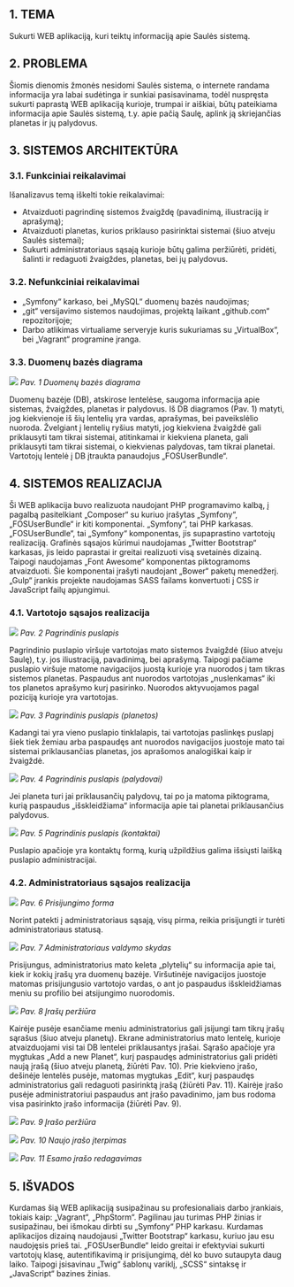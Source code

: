 ## 1.	TEMA
Sukurti WEB aplikaciją, kuri teiktų informaciją apie Saulės sistemą.
## 2.	PROBLEMA
Šiomis dienomis žmonės nesidomi Saulės sistema, o internete randama informacija yra labai sudėtinga ir sunkiai pasisavinama, todėl nuspręsta sukurti paprastą WEB aplikaciją kurioje, trumpai ir aiškiai, būtų pateikiama informacija apie Saulės sistemą, t.y. apie pačią Saulę, aplink ją skriejančias planetas ir jų palydovus.
## 3.	SISTEMOS ARCHITEKTŪRA
### 3.1.	Funkciniai reikalavimai
Išanalizavus temą iškelti tokie reikalavimai:
- Atvaizduoti pagrindinę sistemos žvaigždę (pavadinimą, iliustraciją ir aprašymą);
- Atvaizduoti planetas, kurios priklauso pasirinktai sistemai (šiuo atveju Saulės sistemai);
- Sukurti administratoriaus sąsają kurioje būtų galima peržiūrėti, pridėti, šalinti ir redaguoti žvaigždes, planetas, bei jų palydovus.

### 3.2.	Nefunkciniai reikalavimai
- „Symfony“ karkaso, bei „MySQL“ duomenų bazės naudojimas;
- „git“ versijavimo sistemos naudojimas, projektą laikant „github.com“ repozitorijoje;
- Darbo atlikimas virtualiame serveryje kuris sukuriamas su „VirtualBox“, bei „Vagrant“ programine įranga.

### 3.3.	Duomenų bazės diagrama

![](https://dl.dropboxusercontent.com/content_link/ntBpCPkaNaxBKsOBBITWPHr9PHYSgaXUBZZBYhj4i0cGV2IfXappQFyUzpWFjsxb)
_Pav. 1 Duomenų bazės diagrama_

Duomenų bazėje (DB), atskirose lentelėse, saugoma informacija apie sistemas, žvaigždes, planetas ir palydovus. Iš DB diagramos (Pav. 1) matyti, jog kiekvienoje iš šių lentelių yra vardas, aprašymas, bei paveikslėlio nuoroda. Žvelgiant į lentelių ryšius matyti, jog kiekviena žvaigždė gali priklausyti tam tikrai sistemai, atitinkamai ir kiekviena planeta, gali priklausyti tam tikrai sistemai, o kiekvienas palydovas, tam tikrai planetai. Vartotojų lentelė į DB įtraukta panaudojus „FOSUserBundle“.
## 4.	SISTEMOS REALIZACIJA
Ši WEB aplikacija buvo realizuota naudojant PHP programavimo kalbą, į pagalbą pasitelkiant „Composer“ su kuriuo įrašytas „Symfony“, „FOSUserBundle“ ir kiti komponentai. „Symfony“, tai PHP karkasas. „FOSUserBundle“, tai „Symfony“ komponentas, jis supaprastino vartotojų realizaciją. Grafinės sąsajos kūrimui naudojamas „Twitter Bootstrap“ karkasas, jis leido paprastai ir greitai realizuoti visą svetainės dizainą. Taipogi naudojamas „Font Awesome“ komponentas piktogramoms atvaizduoti. Šie komponentai įrašyti naudojant „Bower“ paketų menedžerį. „Gulp“ įrankis projekte naudojamas SASS failams konvertuoti į CSS ir JavaScript failų apjungimui.
### 4.1.	Vartotojo sąsajos realizacija

![](https://dl.dropboxusercontent.com/content_link/U5Mr2iixuC5ADzAtgtCmXVmExPTpv4S7yirVMqZseRlUkfbSTp4iX559alCuxAb8)
_Pav. 2 Pagrindinis puslapis_

Pagrindinio puslapio viršuje vartotojas mato sistemos žvaigždė (šiuo atveju Saulę), t.y. jos iliustraciją, pavadinimą, bei aprašymą. Taipogi pačiame puslapio viršuje matome navigacijos juostą kurioje yra nuorodos į tam tikras sistemos planetas. Paspaudus ant nuorodos vartotojas „nuslenkamas“ iki tos planetos aprašymo kurį pasirinko. Nuorodos aktyvuojamos pagal poziciją kurioje yra vartotojas.
 
![](https://dl.dropboxusercontent.com/content_link/Xh6vwpS8q7oG91Kjl6Lzh3urMd7yV69qKfFqjnDay3nMqJeWMoKY46bouX2B2FH6)
_Pav. 3 Pagrindinis puslapis (planetos)_

Kadangi tai yra vieno puslapio tinklalapis, tai vartotojas paslinkęs puslapį šiek tiek žemiau arba paspaudęs ant nuorodos navigacijos juostoje mato tai sistemai priklausančias planetas, jos aprašomos analogiškai kaip ir žvaigždė.

![](https://dl-web.dropbox.com/get/Space/3.png?_subject_uid=94994611&w=AADtTc4ZXVgx0JOwYMG8Ckte-UZkfDhHionvn2a1w2nABQ)
_Pav. 4 Pagrindinis puslapis (palydovai)_

Jei planeta turi jai priklausančių palydovų, tai po ja matoma piktograma, kurią paspaudus „išskleidžiama“ informacija apie tai planetai priklausančius palydovus.

![](https://dl-web.dropbox.com/get/Space/4.png?_subject_uid=94994611&w=AAC2-yBjsEDWECNivV7Z3T3Pv8kIaG4xah_QZxdMn3E7qw)
_Pav. 5 Pagrindinis puslapis (kontaktai)_

Puslapio apačioje yra kontaktų formą, kurią užpildžius galima išsiųsti laišką puslapio administracijai.
### 4.2.	Administratoriaus sąsajos realizacija
 
![](https://dl-web.dropbox.com/get/Space/5.png?_subject_uid=94994611&w=AABFia7V-Rv1cmxfq6KkkVdc938iRPYo6eeVljrsj-L8GQ)
_Pav. 6 Prisijungimo forma_

Norint patekti į administratoriaus sąsają, visų pirma, reikia prisijungti ir turėti 
administratoriaus statusą.

![](https://dl-web.dropbox.com/get/Space/6.png?_subject_uid=94994611&w=AACJ1zkGPSzhq-LwvlkKzM1wvFcoWiLsUfgoZ3ItdDjgTQ)
_Pav. 7 Administratoriaus valdymo skydas_

Prisijungus, administratorius mato keleta „plytelių“ su informacija apie tai, kiek ir kokių įrašų yra duomenų bazėje. Viršutinėje navigacijos juostoje matomas prisijungusio vartotojo vardas, o ant jo paspaudus išskleidžiamas meniu su profilio bei atsijungimo nuorodomis.

![](https://dl-web.dropbox.com/get/Space/7.png?_subject_uid=94994611&w=AAB333GCvYlVSp-l0ILhZuigI-pfcoyVJz5gajJWeIme8Q)
_Pav. 8 Įrašų peržiūra_

Kairėje pusėje esančiame meniu administratorius gali įsijungi tam tikrų įrašų sąrašus (šiuo atveju planetų). Ekrane administratorius mato lentelę, kurioje atvaizduojami visi tai DB lentelei priklausantys įrašai. Sąrašo apačioje yra mygtukas „Add a new Planet“, kurį paspaudęs administratorius gali pridėti naują įrašą (šiuo atveju planetą, žiūrėti Pav. 10). Prie kiekvieno įrašo, dešinėje lentelės pusėje, matomas mygtukas „Edit“, kurį paspaudęs administratorius gali redaguoti pasirinktą įrašą (žiūrėti Pav. 11). Kairėje įrašo pusėje administratoriui paspaudus ant įrašo pavadinimo, jam bus rodoma visa pasirinkto įrašo informacija (žiūrėti Pav. 9).
 
![](https://dl-web.dropbox.com/get/Space/8.png?_subject_uid=94994611&w=AACoesqEquvIr49Ikn0NVm6FttPhOCkP11qHNzZKm_zaJg)
_Pav. 9 Įrašo peržiūra_

![](https://dl-web.dropbox.com/get/Space/9.png?_subject_uid=94994611&w=AACXE6ZlHx6spISMlz2PXuDCzPKRGkTEjvOd_EilLM4kLA) 
_Pav. 10 Naujo įrašo įterpimas_

![](https://dl-web.dropbox.com/get/Space/10.png?_subject_uid=94994611&w=AACzJD5QXjbK1Vpgy4DcNVL5iODzPMc_elJNUzyI-MT6qg)
_Pav. 11 Esamo įrašo redagavimas_

## 5.	IŠVADOS
Kurdamas šią WEB aplikaciją susipažinau su profesionaliais darbo įrankiais, tokiais kaip: „Vagrant“, „PhpStorm“. Pagilinau jau turimas PHP žinias ir susipažinau, bei išmokau dirbti su „Symfony“ PHP karkasu. Kurdamas aplikacijos dizainą naudojausi „Twitter Bootstrap“ karkasu, kuriuo jau esu naudojęsis prieš tai. „FOSUserBundle“ leido greitai ir efektyviai sukurti vartotojų klasę, autentifikavimą ir prisijungimą, dėl ko buvo sutaupyta daug laiko. Taipogi įsisavinau „Twig“ šablonų variklį, „SCSS“ sintaksę ir „JavaScript“ bazines žinias.

